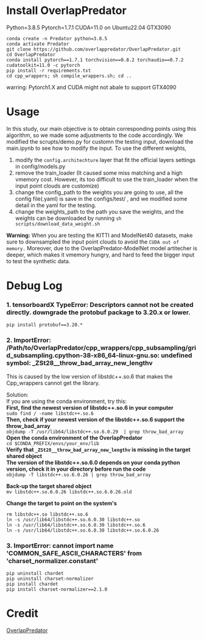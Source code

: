 # Install OverlapPredator
Python=3.8.5 Pytorch=1.7.1 CUDA=11.0 on Ubuntu22.04 GTX3090
```
conda create -n Predator python=3.8.5
conda activate Predator
git clone https://github.com/overlappredator/OverlapPredator.git
cd OverlapPredator
conda install pytorch==1.7.1 torchvision==0.8.2 torchaudio==0.7.2 cudatoolkit=11.0 -c pytorch 
pip install -r requirements.txt 
cd cpp_wrappers; sh compile_wrappers.sh; cd ..
```
warring: Pytorch1.X and CUDA might not abale to support GTX4090

# Usage
In this study, our main objective is to obtain corresponding points using this algorithm, so we made some adjustments to the code accordingly.
We modified the scrupts/demo.py for customn the testing input, download the main.ipynb to see how to modify the input.
To use the different weights,
1. modify the `config.architechture` layer that fit the official layers settings in config/models.py
2. remove the train_loader (It caused some miss matching and a high vmemory cost. However, its too difficult to use the train_loader when the input point clouds are customize)
3. change the config_path to the weights you are going to use, all the config file(.yaml) is save in the configs/test/ , and we modified some detail in the yaml for the testing.
4. change the weights_path to the path you save the weights, and the weights can be downloaded by running `sh scripts/download_data_weight.sh`

**Warning:**
When you are testing the KITTI and ModelNet40 datasets, make sure to downsampled the input point clouds to avoid the `CUDA out of memory.`
Moreover, due to the OverlapPredator-ModelNet model artitecher is deeper, which makes it vmemory hungry, and hard to feed the bigger input to test the synthetic data.




# Debug Log

### 1. tensorboardX TypeError: Descriptors cannot not be created directly. downgrade the protobuf package to 3.20.x or lower.  
```pip install protobuf==3.20.*```



### 2. ImportError: /Path/to/OverlapPredator/cpp_wrappers/cpp_subsampling/grid_subsampling.cpython-38-x86_64-linux-gnu.so: undefined symbol: _ZSt28__throw_bad_array_new_lengthv  
This is caused by the low version of libstdc++.so.6 that makes the Cpp_wrappers cannot get the library.<br>

Solution:<br>
If you are using the conda environment, try this:<br>
**First, find the newest version of libstdc++.so.6 in your computer**<br>
```sudo find / -name libstdc++.so.6```<br>
**Then, check if your newest version of the libstdc++.so.6 support the throw_bad_array**<br>
```objdump -T /usr/lib64/libstdc++.so.6.0.29  | grep throw_bad_array```<br>
**Open the conda environment of the OverlapPredator**<br>
```cd $CONDA_PREFIX/envs/your_env/lib```<br>
**Verify that `_ZSt28__throw_bad_array_new_lengthv` is missing in the target shared object**<br>
**The version of the libstdc++.so.6.0 depends on your conda python version, check it in your directory before run the code**<br>
```objdump -T libstdc++.so.6.0.26 | grep throw_bad_array```<br>

**Back-up the target shared object**<br>
```mv libstdc++.so.6.0.26 libstdc++.so.6.0.26.old```

**Change the target to point on the system's**<br>
```
rm libstdc++.so libstdc++.so.6
ln -s /usr/lib64/libstdc++.so.6.0.30 libstdc++.so
ln -s /usr/lib64/libstdc++.so.6.0.30 libstdc++.so.6
ln -s /usr/lib64/libstdc++.so.6.0.30 libstdc++.so.6.0.26
```

### 3. ImportError: cannot import name 'COMMON_SAFE_ASCII_CHARACTERS' from 'charset_normalizer.constant'<br>

```
pip uninstall chardet 
pip uninstall charset-normalizer 
pip install chardet 
pip install charset-normalizer==2.1.0
```
# Credit
[OverlapPredator](https://github.com/prs-eth/OverlapPredator)
